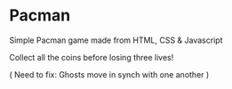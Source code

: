 # Pacman

Simple Pacman game made from HTML, CSS & Javascript

Collect all the coins before losing three lives!

( Need to fix: Ghosts move in synch with one another )
